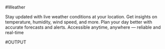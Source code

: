 #Weather

Stay updated with live weather conditions at your location.
Get insights on temperature, humidity, wind speed, and more.
Plan your day better with accurate forecasts and alerts.
Accessible anytime, anywhere — reliable and real-time

#OUTPUT
